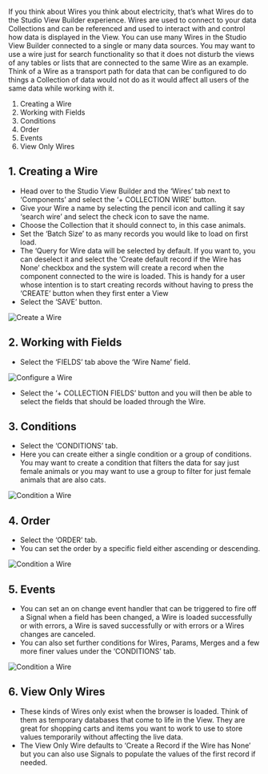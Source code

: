 If you think about Wires you think about electricity, that’s what Wires do to the Studio View Builder experience. Wires are used to connect to your data Collections and can be referenced and used to interact with and control how data is displayed in the View. You can use many Wires in the Studio View Builder connected to a single or many data sources. You may want to use a wire just for search functionality so that it does not disturb the views of any tables or lists that are connected to the same Wire as an example. Think of a Wire as a transport path for data that can be configured to do things a Collection of data would not do as it would affect all users of the same data while working with it.

1. Creating a Wire
2. Working with Fields
3. Conditions
4. Order
5. Events
6. View Only Wires

## 1. Creating a Wire

- Head over to the Studio View Builder and the ‘Wires’ tab next to ‘Components’ and select the ‘+ COLLECTION WIRE’ button.
- Give your Wire a name by selecting the pencil icon and calling it say ‘search wire’ and select the check icon to save the name.
- Choose the Collection that it should connect to, in this case animals.
- Set the ‘Batch Size’ to as many records you would like to load on first load.
- The ‘Query for Wire data will be selected by default. If you want to, you can deselect it and select the ‘Create default record if the Wire has None’ checkbox and the system will create a record when the component connected to the wire is loaded. This is handy for a user whose intention is to start creating records without having to press the ‘CREATE’ button when they first enter a View
- Select the ‘SAVE’ button.

![Create a Wire](./image5.png "create a wire")

## 2. Working with Fields

- Select the ‘FIELDS’ tab above the ‘Wire Name’ field.

![Configure a Wire](./image4.png "configure a wire")

- Select the ‘+ COLLECTION FIELDS’ button and you will then be able to select the fields that should be loaded through the Wire.

## 3. Conditions

- Select the ‘CONDITIONS’ tab.
- Here you can create either a single condition or a group of conditions. You may want to create a condition that filters the data for say just female animals or you may want to use a group to filter for just female animals that are also cats.

![Condition a Wire](./image1.png "condition a wire")

## 4. Order

- Select the ‘ORDER’ tab.
- You can set the order by a specific field either ascending or descending.

![Condition a Wire](./image3.png "condition a wire")

## 5. Events

- You can set an on change event handler that can be triggered to fire off a Signal when a field has been changed, a Wire is loaded successfully or with errors, a Wire is saved successfully or with errors or a Wires changes are canceled.
- You can also set further conditions for Wires, Params, Merges and a few more finer values under the ‘CONDITIONS’ tab.

![Condition a Wire](./image2.png "condition a wire")

## 6. View Only Wires

- These kinds of Wires only exist when the browser is loaded. Think of them as temporary databases that come to life in the View. They are great for shopping carts and items you want to work to use to store values temporarily without affecting the live data.
- The View Only Wire defaults to ‘Create a Record if the Wire has None’ but you can also use Signals to populate the values of the first record if needed.
